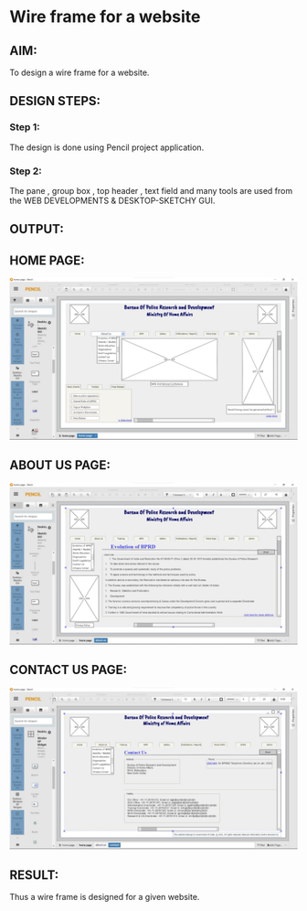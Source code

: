 # Wire frame for a website

## AIM:
To design a wire frame for a website.

## DESIGN STEPS:

### Step 1:
The design is done using Pencil project application.

### Step 2:
The pane , group box , top header , text field and many tools are used from the WEB DEVELOPMENTS & DESKTOP-SKETCHY GUI.

## OUTPUT:
## HOME PAGE:
![HOME](./output1.jpg)

## ABOUT US PAGE:
![ABOUT US](./output2.jpg)

## CONTACT US PAGE:
![CONTACT US](./output3.jpg)

## RESULT:
Thus a wire frame is designed for a given website.
